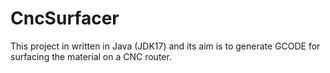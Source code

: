 # CncSurfacer
This project in written in Java (JDK17) and its aim is to generate GCODE for surfacing the material on a CNC router.
